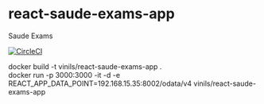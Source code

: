 # react-saude-exams-app
Saude Exams

[![CircleCI](https://circleci.com/gh/vinils/react-saude-exams-app.svg?style=svg)](https://circleci.com/gh/vinils/react-saude-exams-app)

docker build -t vinils/react-saude-exams-app .  <BR>
docker run -p 3000:3000 -it -d -e REACT_APP_DATA_POINT=192.168.15.35:8002/odata/v4 vinils/react-saude-exams-app
